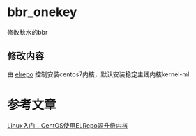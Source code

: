 # bbr_onekey
修改秋水的bbr
## 修改内容
由 [elrepo](http://elrepo.org/tiki/tiki-index.php) 控制安装centos7内核，默认安装稳定主线内核kernel-ml

# 参考文章
[Linux入门：CentOS使用ELRepo源升级内核](https://www.cnblogs.com/lideqiang/p/11108766.html)